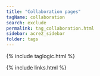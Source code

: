 ```yaml
---
title: "Collaboration pages"
tagName: collaboration
search: exclude
permalink: tag_collaboration.html
sidebar: acre2_sidebar
folder: tags
---
```

{% include taglogic.html %}

{% include links.html %}
